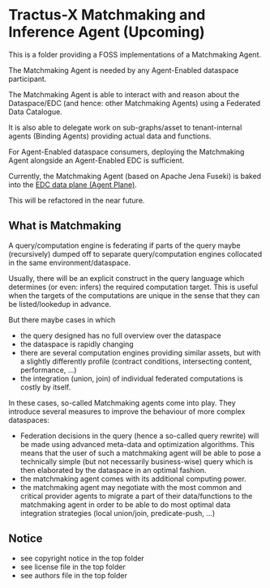 # Tractus-X Matchmaking and Inference Agent (Upcoming)

This is a folder providing a FOSS implementations of a Matchmaking Agent.

The Matchmaking Agent is needed by any Agent-Enabled dataspace participant. 

The Matchmaking Agent is able to interact with and reason about the Dataspace/EDC (and hence: other Matchmaking Agents) 
using a Federated Data Catalogue. 

It is also able to delegate work on sub-graphs/asset to tenant-internal agents (Binding Agents) providing actual data and functions. 

For Agent-Enabled dataspace consumers, deploying the Matchmaking Agent alongside an Agent-Enabled EDC is sufficient.

Currently, the Matchmaking Agent (based on Apache Jena Fuseki) is baked into the [EDC data plane (Agent Plane)](https://github.com/catenax-ng/product-agents-edc/tree/main/agent-plane/agent-plane-protocol/src/main/java/org/eclipse/tractusx/agents/edc/sparql). 

This will be refactored in the near future.

## What is Matchmaking

A query/computation engine is federating if parts of the query maybe (recursively) dumped off to separate query/computation engines collocated in the same environment/dataspace.

Usually, there will be an explicit construct in the query language which determines (or even: infers) the required computation target. This is useful when the targets of the computations are unique in the sense that they can be listed/lookedup in advance.

But there maybe cases in which 
* the query designed has no full overview over the dataspace
* the dataspace is rapidly changing
* there are several computation engines providing similar assets, but with a slightly differently profile (contract conditions, intersecting content, performance, ...)
* the integration (union, join) of individual federated computations is costly by itself.

In these cases, so-called Matchmaking agents come into play. They introduce several measures to improve the behaviour of more complex dataspaces:
* Federation decisions in the query (hence a so-called query rewrite) will be made using advanced meta-data and optimization algorithms. This means that the user of such a matchmaking agent will be able to pose a technically simple (but not necessarily business-wise) query which is then elaborated by the dataspace in an optimal fashion.
* the matchmaking agent comes with its additional computing power.
* the matchmaking agent may negotiate with the most common and critical provider agents to migrate a part of their data/functions to the matchmaking agent in order to be able to do most optimal data integration strategies (local union/join, predicate-push, ...)

## Notice

* see copyright notice in the top folder
* see license file in the top folder
* see authors file in the top folder





